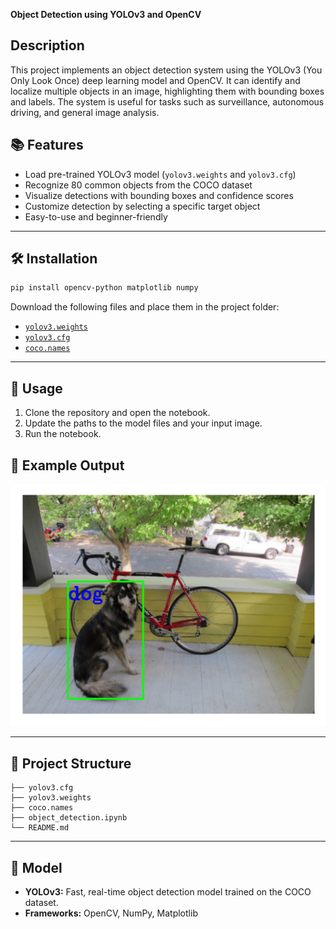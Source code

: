  

**Object Detection using YOLOv3 and OpenCV**

 

## Description

This project implements an object detection system using the YOLOv3 (You Only Look Once) deep learning model and OpenCV. It can identify and localize multiple objects in an image, highlighting them with bounding boxes and labels. The system is useful for tasks such as surveillance, autonomous driving, and general image analysis.

 

## 📚 Features

* Load pre-trained YOLOv3 model (`yolov3.weights` and `yolov3.cfg`)
* Recognize 80 common objects from the COCO dataset
* Visualize detections with bounding boxes and confidence scores
* Customize detection by selecting a specific target object
* Easy-to-use and beginner-friendly

---

## 🛠️ Installation

```bash
pip install opencv-python matplotlib numpy
```

Download the following files and place them in the project folder:

* [`yolov3.weights`](https://pjreddie.com/media/files/yolov3.weights)
* [`yolov3.cfg`](https://github.com/pjreddie/darknet/blob/master/cfg/yolov3.cfg)
* [`coco.names`](https://github.com/pjreddie/darknet/blob/master/data/coco.names)

---

## 🚀 Usage

1. Clone the repository and open the notebook.
2. Update the paths to the model files and your input image.
3. Run the notebook.

 

## 📌 Example Output

<img src="sample_output.png" alt="Detection Output" width="600"/>

---

## 📁 Project Structure

```
├── yolov3.cfg
├── yolov3.weights
├── coco.names
├── object_detection.ipynb
└── README.md
```

---

## 🤖 Model

* **YOLOv3:** Fast, real-time object detection model trained on the COCO dataset.
* **Frameworks:** OpenCV, NumPy, Matplotlib

  

